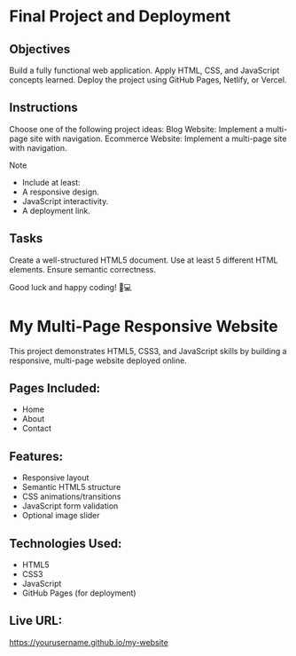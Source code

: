 # Final Project and Deployment

## Objectives
Build a fully functional web application.
Apply HTML, CSS, and JavaScript concepts learned.
Deploy the project using GitHub Pages, Netlify, or Vercel.

## Instructions
Choose one of the following project ideas:
Blog Website: Implement a multi-page site with navigation.
Ecommerce Website: Implement a multi-page site with navigation.

>[!NOTE]
> - Include at least:
> - A responsive design.
> - JavaScript interactivity.
> - A deployment link.

## Tasks

Create a well-structured HTML5 document.
Use at least 5 different HTML elements.
Ensure semantic correctness.

Good luck and happy coding! 🚀💻



# My Multi-Page Responsive Website

This project demonstrates HTML5, CSS3, and JavaScript skills by building a responsive, multi-page website deployed online.

## Pages Included:
- Home
- About
- Contact

## Features:
- Responsive layout
- Semantic HTML5 structure
- CSS animations/transitions
- JavaScript form validation
- Optional image slider

## Technologies Used:
- HTML5
- CSS3
- JavaScript
- GitHub Pages (for deployment)

## Live URL:
[https://yourusername.github.io/my-website ](https://yourusername.github.io/my-website )
